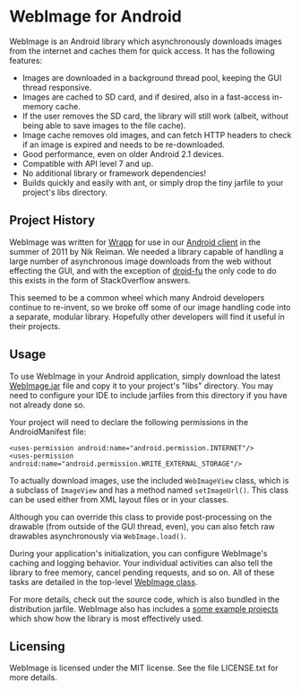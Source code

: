 WebImage for Android
====================

WebImage is an Android library which asynchronously downloads images from the
internet and caches them for quick access. It has the following features:

- Images are downloaded in a background thread pool, keeping the GUI thread
  responsive.
- Images are cached to SD card, and if desired, also in a fast-access
  in-memory cache.
- If the user removes the SD card, the library will still work (albeit,
  without being able to save images to the file cache).
- Image cache removes old images, and can fetch HTTP headers to check if an
  image is expired and needs to be re-downloaded.
- Good performance, even on older Android 2.1 devices.
- Compatible with API level 7 and up.
- No additional library or framework dependencies!
- Builds quickly and easily with ant, or simply drop the tiny jarfile to your
  project's libs directory.


Project History
---------------

WebImage was written for [Wrapp](http://www.wrapp.com) for use in our [Android
client](http://market.android.com/details?id=com.wrapp.android) in the summer
of 2011 by Nik Reiman. We needed a library capable of handling a large number
of asynchronous image downloads from the web without effecting the GUI, and
with the exception of [droid-fu](https://github.com/kaeppler/droid-fu) the
only code to do this exists in the form of StackOverflow answers.

This seemed to be a common wheel which many Android developers continue to
re-invent, so we broke off some of our image handling code into a separate,
modular library. Hopefully other developers will find it useful in their
projects.


Usage
-----

To use WebImage in your Android application, simply download the latest
[WebImage.jar](https://github.com/wrapp/WebImage-Android/downloads) file and
copy it to your project's "libs" directory. You may need to configure your IDE
to include jarfiles from this directory if you have not already done so.

Your project will need to declare the following permissions in the
AndroidManifest file:

    <uses-permission android:name="android.permission.INTERNET"/>
    <uses-permission android:name="android.permission.WRITE_EXTERNAL_STORAGE"/>

To actually download images, use the included `WebImageView` class, which is a
subclass of `ImageView` and has a method named `setImageUrl()`. This class can
be used either from XML layout files or in your classes.

Although you can override this class to provide post-processing on the
drawable (from outside of the GUI thread, even), you can also fetch raw
drawables asynchronously via `WebImage.load()`.

During your application's initialization, you can configure WebImage's caching
and logging behavior. Your individual activities can also tell the library to
free memory, cancel pending requests, and so on. All of these tasks are
detailed in the top-level [WebImage class](https://github.com/wrapp/WebImage-Android/blob/master/src/com/wrapp/android/webimage/WebImage.java).

For more details, check out the source code, which is also bundled in the
distribution jarfile. WebImage also has includes a [some example
projects](https://github.com/wrapp/WebImage-Android/tree/master/examples)
which show how the library is most effectively used.


Licensing
---------

WebImage is licensed under the MIT license. See the file LICENSE.txt for more
details.

